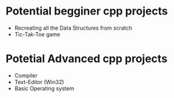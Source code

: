 # Potential begginer cpp projects
* Recreating all the Data Structures from scratch
* Tic-Tak-Toe game
# Potetial Advanced cpp projects
* Compiler
* Text-Editor (Win32)
* Basic Operating system